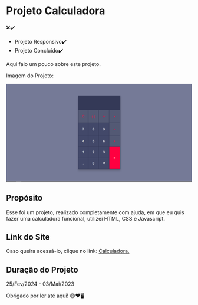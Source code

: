 <h1>Projeto Calculadora</h1>
❌✔️
<p> <ul> <li>Projeto Responsivo✔️ </li> <li>Projeto Concluido✔️</li> </ul></p>

<p>Aqui falo um pouco sobre este projeto.</p>

<p>Imagem do Projeto:</p>
<img src="https://github.com/vitorarevalo/projeto-calculadora/blob/main/Calculadora.png?raw=true" width="700px">

## Propósito
<p>Esse foi um projeto, realizado completamente com ajuda, em que eu quis fazer uma calculadora funcional, utilizei HTML, CSS e Javascript.</p>

## Link do Site
<p>Caso queira acessá-lo, clique no link: <a href="https://vitorarevalo.github.io/projeto-calculadora/" target="_blank">Calculadora.</a></p>

## Duração do Projeto 
<p>25/Fev/2024 - 03/Mai/2023</p>

<p>Obrigado por ler até aqui! 😊❤️🖥️</p>



